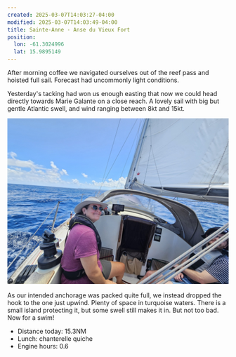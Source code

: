 ```yaml
---
created: 2025-03-07T14:03:27-04:00
modified: 2025-03-07T14:03:49-04:00
title: Sainte-Anne - Anse du Vieux Fort
position:
  lon: -61.3024996
  lat: 15.9895149
---
```


After morning coffee we navigated ourselves out of the reef pass and hoisted full sail. Forecast had uncommonly light conditions.

Yesterday's tacking had won us enough easting that now we could head directly towards Marie Galante on a close reach. A lovely sail with big but gentle Atlantic swell, and wind ranging between 8kt and 15kt.

![Image](../2025/37ec1c53159c7d0f7fb51f8ee6952f3e.jpg) 

As our intended anchorage was packed quite full, we instead dropped the hook to the one just upwind. Plenty of space in turquoise waters. There is a small island protecting it, but some swell still makes it in. But not too bad. Now for a swim!

* Distance today: 15.3NM
* Lunch: chanterelle quiche
* Engine hours: 0.6
